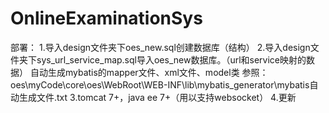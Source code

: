 # OnlineExaminationSys
部署：
	1.导入design文件夹下oes_new.sql创建数据库（结构）
	2.导入design文件夹下sys_url_service_map.sql导入oes_new数据库。（url和service映射的数据）
自动生成mybatis的mapper文件、xml文件、model类 参照：oes\myCode\core\oes\WebRoot\WEB-INF\lib\mybatis_generator\mybatis自动生成文件.txt
	3.tomcat 7+，java ee 7+（用以支持websocket）
	4.更新
